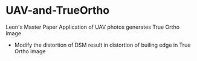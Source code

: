 # UAV-and-TrueOrtho
Leon's Master Paper
Application of UAV photos generates True Ortho Image

* Modify the distortion of DSM result in distortion of builing edge in True Ortho image


